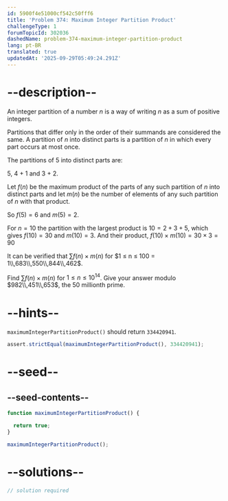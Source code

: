 ```yaml
---
id: 5900f4e51000cf542c50fff6
title: 'Problem 374: Maximum Integer Partition Product'
challengeType: 1
forumTopicId: 302036
dashedName: problem-374-maximum-integer-partition-product
lang: pt-BR
translated: true
updatedAt: '2025-09-29T05:49:24.291Z'
---
```


# --description--

An integer partition of a number $n$ is a way of writing $n$ as a sum of positive integers.

Partitions that differ only in the order of their summands are considered the same. A partition of $n$ into distinct parts is a partition of $n$ in which every part occurs at most once.

The partitions of 5 into distinct parts are:

5, 4 + 1 and 3 + 2.

Let $f(n)$ be the maximum product of the parts of any such partition of $n$ into distinct parts and let $m(n)$ be the number of elements of any such partition of $n$ with that product.

So $f(5) = 6$ and $m(5) = 2$.

For $n = 10$ the partition with the largest product is $10 = 2 + 3 + 5$, which gives $f(10) = 30$ and $m(10) = 3$. And their product, $f(10) \times m(10) = 30 \times 3 = 90$

It can be verified that $\sum f(n) \times m(n)$ for $1 ≤ n ≤ 100 = 1\\,683\\,550\\,844\\,462$.

Find $\sum f(n) \times m(n)$ for $1 ≤ n ≤ {10}^{14}$. Give your answer modulo $982\\,451\\,653$, the 50 millionth prime.

# --hints--

`maximumIntegerPartitionProduct()` should return `334420941`.

```js
assert.strictEqual(maximumIntegerPartitionProduct(), 334420941);
```

# --seed--

## --seed-contents--

```js
function maximumIntegerPartitionProduct() {

  return true;
}

maximumIntegerPartitionProduct();
```

# --solutions--

```js
// solution required
```
